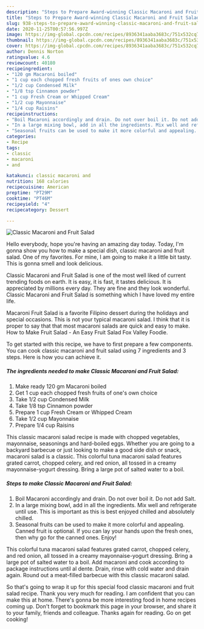 ```yaml
---
description: "Steps to Prepare Award-winning Classic Macaroni and Fruit Salad"
title: "Steps to Prepare Award-winning Classic Macaroni and Fruit Salad"
slug: 938-steps-to-prepare-award-winning-classic-macaroni-and-fruit-salad
date: 2020-11-25T00:57:56.997Z
image: https://img-global.cpcdn.com/recipes/8936341aaba3683c/751x532cq70/classic-macaroni-and-fruit-salad-recipe-main-photo.jpg
thumbnail: https://img-global.cpcdn.com/recipes/8936341aaba3683c/751x532cq70/classic-macaroni-and-fruit-salad-recipe-main-photo.jpg
cover: https://img-global.cpcdn.com/recipes/8936341aaba3683c/751x532cq70/classic-macaroni-and-fruit-salad-recipe-main-photo.jpg
author: Dennis Norton
ratingvalue: 4.6
reviewcount: 40180
recipeingredient:
- "120 gm Macaroni boiled"
- "1 cup each chopped fresh fruits of ones own choice"
- "1/2 cup Condensed Milk"
- "1/8 tsp Cinnamon powder"
- "1 cup Fresh Cream or Whipped Cream"
- "1/2 cup Mayonnaise"
- "1/4 cup Raisins"
recipeinstructions:
- "Boil Macaroni accordingly and drain. Do not over boil it. Do not add Salt."
- "In a large mixing bowl, add in all the ingredients. Mix well and refrigerate until use. This is important as this is best enjoyed chilled and absolutely chilled."
- "Seasonal fruits can be used to make it more colorful and appealing. Canned fruit is optional. If you can lay your hands upon the fresh ones, then why go for the canned ones. Enjoy!"
categories:
- Recipe
tags:
- classic
- macaroni
- and

katakunci: classic macaroni and 
nutrition: 168 calories
recipecuisine: American
preptime: "PT29M"
cooktime: "PT46M"
recipeyield: "4"
recipecategory: Dessert

---
```



![Classic Macaroni and Fruit Salad](https://img-global.cpcdn.com/recipes/8936341aaba3683c/751x532cq70/classic-macaroni-and-fruit-salad-recipe-main-photo.jpg)

Hello everybody, hope you're having an amazing day today. Today, I'm gonna show you how to make a special dish, classic macaroni and fruit salad. One of my favorites. For mine, I am going to make it a little bit tasty. This is gonna smell and look delicious.

Classic Macaroni and Fruit Salad is one of the most well liked of current trending foods on earth. It is easy, it is fast, it tastes delicious. It is appreciated by millions every day. They are fine and they look wonderful. Classic Macaroni and Fruit Salad is something which I have loved my entire life.

Macaroni Fruit Salad is a favorite Filipino dessert during the holidays and special occasions. This is not your typical macaroni salad. I think that it is proper to say that that most macaroni salads are quick and easy to make. How to Make Fruit Salad - An Easy Fruit Salad Fox Valley Foodie.


To get started with this recipe, we have to first prepare a few components. You can cook classic macaroni and fruit salad using 7 ingredients and 3 steps. Here is how you can achieve it.

<!--inarticleads1-->

##### The ingredients needed to make Classic Macaroni and Fruit Salad:

1. Make ready 120 gm Macaroni boiled
1. Get 1 cup each chopped fresh fruits of one&#39;s own choice
1. Take 1/2 cup Condensed Milk
1. Take 1/8 tsp Cinnamon powder
1. Prepare 1 cup Fresh Cream or Whipped Cream
1. Take 1/2 cup Mayonnaise
1. Prepare 1/4 cup Raisins


This classic macaroni salad recipe is made with chopped vegetables, mayonnaise, seasonings and hard-boiled eggs. Whether you are going to a backyard barbecue or just looking to make a good side dish or snack, macaroni salad is a classic. This colorful tuna macaroni salad features grated carrot, chopped celery, and red onion, all tossed in a creamy mayonnaise-yogurt dressing. Bring a large pot of salted water to a boil. 

<!--inarticleads2-->

##### Steps to make Classic Macaroni and Fruit Salad:

1. Boil Macaroni accordingly and drain. Do not over boil it. Do not add Salt.
1. In a large mixing bowl, add in all the ingredients. Mix well and refrigerate until use. This is important as this is best enjoyed chilled and absolutely chilled.
1. Seasonal fruits can be used to make it more colorful and appealing. Canned fruit is optional. If you can lay your hands upon the fresh ones, then why go for the canned ones. Enjoy!


This colorful tuna macaroni salad features grated carrot, chopped celery, and red onion, all tossed in a creamy mayonnaise-yogurt dressing. Bring a large pot of salted water to a boil. Add macaroni and cook according to package instructions until al dente. Drain, rinse with cold water and drain again. Round out a meat-filled barbecue with this classic macaroni salad. 

So that's going to wrap it up for this special food classic macaroni and fruit salad recipe. Thank you very much for reading. I am confident that you can make this at home. There's gonna be more interesting food in home recipes coming up. Don't forget to bookmark this page in your browser, and share it to your family, friends and colleague. Thanks again for reading. Go on get cooking!
